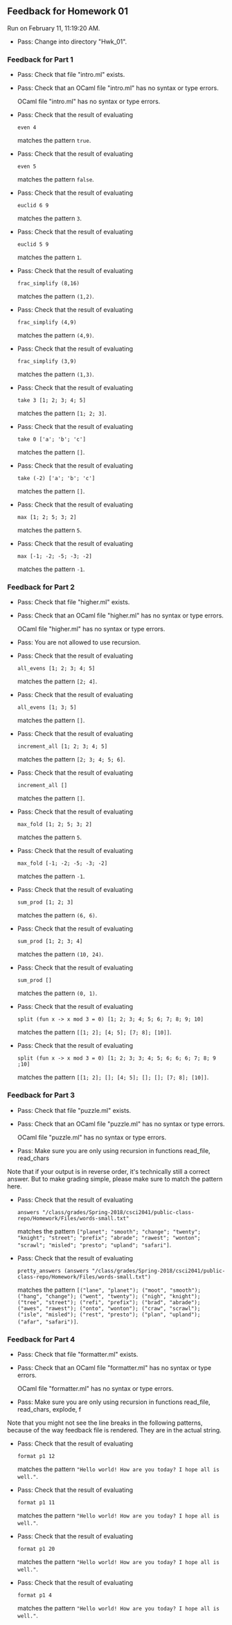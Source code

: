 ## Feedback for Homework 01

Run on February 11, 11:19:20 AM.

+ Pass: Change into directory "Hwk_01".

### Feedback for Part 1

+ Pass: Check that file "intro.ml" exists.

+ Pass: Check that an OCaml file "intro.ml" has no syntax or type errors.

    OCaml file "intro.ml" has no syntax or type errors.



+ Pass: 
Check that the result of evaluating
   ```
   even 4
   ```
   matches the pattern `true`.

   




+ Pass: 
Check that the result of evaluating
   ```
   even 5
   ```
   matches the pattern `false`.

   




+ Pass: 
Check that the result of evaluating
   ```
   euclid 6 9
   ```
   matches the pattern `3`.

   




+ Pass: 
Check that the result of evaluating
   ```
   euclid 5 9
   ```
   matches the pattern `1`.

   




+ Pass: 
Check that the result of evaluating
   ```
   frac_simplify (8,16)
   ```
   matches the pattern `(1,2)`.

   




+ Pass: 
Check that the result of evaluating
   ```
   frac_simplify (4,9)
   ```
   matches the pattern `(4,9)`.

   




+ Pass: 
Check that the result of evaluating
   ```
   frac_simplify (3,9)
   ```
   matches the pattern `(1,3)`.

   




+ Pass: 
Check that the result of evaluating
   ```
   take 3 [1; 2; 3; 4; 5]
   ```
   matches the pattern `[1; 2; 3]`.

   




+ Pass: 
Check that the result of evaluating
   ```
   take 0 ['a'; 'b'; 'c']
   ```
   matches the pattern `[]`.

   




+ Pass: 
Check that the result of evaluating
   ```
   take (-2) ['a'; 'b'; 'c']
   ```
   matches the pattern `[]`.

   




+ Pass: 
Check that the result of evaluating
   ```
   max [1; 2; 5; 3; 2]
   ```
   matches the pattern `5`.

   




+ Pass: 
Check that the result of evaluating
   ```
   max [-1; -2; -5; -3; -2]
   ```
   matches the pattern `-1`.

   




### Feedback for Part 2

+ Pass: Check that file "higher.ml" exists.

+ Pass: Check that an OCaml file "higher.ml" has no syntax or type errors.

    OCaml file "higher.ml" has no syntax or type errors.



+ Pass: You are not allowed to use recursion.

   



+ Pass: 
Check that the result of evaluating
   ```
   all_evens [1; 2; 3; 4; 5]
   ```
   matches the pattern `[2; 4]`.

   




+ Pass: 
Check that the result of evaluating
   ```
   all_evens [1; 3; 5]
   ```
   matches the pattern `[]`.

   




+ Pass: 
Check that the result of evaluating
   ```
   increment_all [1; 2; 3; 4; 5]
   ```
   matches the pattern `[2; 3; 4; 5; 6]`.

   




+ Pass: 
Check that the result of evaluating
   ```
   increment_all []
   ```
   matches the pattern `[]`.

   




+ Pass: 
Check that the result of evaluating
   ```
   max_fold [1; 2; 5; 3; 2]
   ```
   matches the pattern `5`.

   




+ Pass: 
Check that the result of evaluating
   ```
   max_fold [-1; -2; -5; -3; -2]
   ```
   matches the pattern `-1`.

   




+ Pass: 
Check that the result of evaluating
   ```
   sum_prod [1; 2; 3]
   ```
   matches the pattern `(6, 6)`.

   




+ Pass: 
Check that the result of evaluating
   ```
   sum_prod [1; 2; 3; 4]
   ```
   matches the pattern `(10, 24)`.

   




+ Pass: 
Check that the result of evaluating
   ```
   sum_prod []
   ```
   matches the pattern `(0, 1)`.

   




+ Pass: 
Check that the result of evaluating
   ```
   split (fun x -> x mod 3 = 0) [1; 2; 3; 4; 5; 6; 7; 8; 9; 10]
   ```
   matches the pattern `[[1; 2]; [4; 5]; [7; 8]; [10]]`.

   




+ Pass: 
Check that the result of evaluating
   ```
   split (fun x -> x mod 3 = 0) [1; 2; 3; 3; 4; 5; 6; 6; 6; 7; 8; 9 ;10]
   ```
   matches the pattern `[[1; 2]; []; [4; 5]; []; []; [7; 8]; [10]]`.

   




### Feedback for Part 3

+ Pass: Check that file "puzzle.ml" exists.

+ Pass: Check that an OCaml file "puzzle.ml" has no syntax or type errors.

    OCaml file "puzzle.ml" has no syntax or type errors.



+ Pass: Make sure you are only using recursion in functions read_file, read_chars

   



Note that if your output is in reverse order, it's technically still a correct answer. But to make grading simple, please make sure to match the pattern here.

+ Pass: 
Check that the result of evaluating
   ```
   answers "/class/grades/Spring-2018/csci2041/public-class-repo/Homework/Files/words-small.txt"
   ```
   matches the pattern `["planet"; "smooth"; "change"; "twenty"; "knight"; "street"; "prefix"; "abrade"; "rawest"; "wonton"; "scrawl"; "misled"; "presto"; "upland"; "safari"]`.

   




+ Pass: 
Check that the result of evaluating
   ```
   pretty_answers (answers "/class/grades/Spring-2018/csci2041/public-class-repo/Homework/Files/words-small.txt")
   ```
   matches the pattern `[("lane", "planet"); ("moot", "smooth"); ("hang", "change"); ("went", "twenty"); ("nigh", "knight"); ("tree", "street"); ("refi", "prefix"); ("brad", "abrade"); ("awes", "rawest"); ("onto", "wonton"); ("craw", "scrawl"); ("isle", "misled"); ("rest", "presto"); ("plan", "upland"); ("afar", "safari")]`.

   




### Feedback for Part 4

+ Pass: Check that file "formatter.ml" exists.

+ Pass: Check that an OCaml file "formatter.ml" has no syntax or type errors.

    OCaml file "formatter.ml" has no syntax or type errors.



+ Pass: Make sure you are only using recursion in functions read_file, read_chars, explode, f

   



Note that you might not see the line breaks in the following patterns, because of the way feedback file is rendered. They are in the actual string.

+ Pass: 
Check that the result of evaluating
   ```
   format p1 12
   ```
   matches the pattern `"Hello world!
How are you
today? I
hope all is
well."`.

   




+ Pass: 
Check that the result of evaluating
   ```
   format p1 11
   ```
   matches the pattern `"Hello
world! How
are you
today? I
hope all is
well."`.

   




+ Pass: 
Check that the result of evaluating
   ```
   format p1 20
   ```
   matches the pattern `"Hello world! How are
you today? I hope
all is well."`.

   




+ Pass: 
Check that the result of evaluating
   ```
   format p1 4
   ```
   matches the pattern `"Hello
world!
How
are
you
today?
I
hope
all
is
well."`.

   




